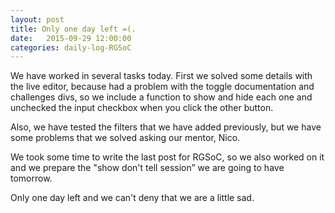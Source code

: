 ```yaml
---
layout: post
title: Only one day left =(.
date:   2015-09-29 12:00:00
categories: daily-log-RGSoC
---
```


We have worked in several tasks today. First we solved some details with the live editor, because had a problem with the toggle documentation and challenges divs, so we include a function to show and hide each one and unchecked the input checkbox when you click the other button.

Also, we have tested the filters that we have added previously, but we have some problems that we solved asking our mentor, Nico.

We took some time to write the last post for RGSoC, so we also worked on it and we prepare the "show don't tell session” we are going to have tomorrow.

Only one day left and we can't deny that we are a little sad.
